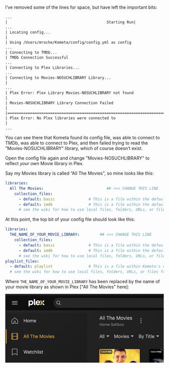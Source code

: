 I’ve removed some of the lines for space, but have left the important bits:

```
...
|                                            Starting Run|
...
| Locating config...
|
| Using /Users/mroche/Kometa/config/config.yml as config
...
| Connecting to TMDb...
| TMDb Connection Successful
...
| Connecting to Plex Libraries...
...
| Connecting to Movies-NOSUCHLIBRARY Library...                                                      |
...
| Plex Error: Plex Library Movies-NOSUCHLIBRARY not found                                            |
| Movies-NOSUCHLIBRARY Library Connection Failed                                                     |
|====================================================================================================|
| Plex Error: No Plex libraries were connected to                                                    |
...
```

You can see there that Kometa found its config file, was able to connect to TMDb, was able to connect to Plex, and then failed trying to read the “Movies-NOSUCHLIBRARY" library, which of course doesn’t exist.

Open the config file again and change "Movies-NOSUCHLIBRARY" to reflect *your own* Movie library in Plex.

Say my Movies library is called “All The Movies", so mine looks like this:

```yaml
libraries:
  All The Movies:                            ## <<< CHANGE THIS LINE
    collection_files:
      - default: basic               # This is a file within the defaults folder in the Repository
      - default: imdb                # This is a file within the defaults folder in the Repository
      # see the wiki for how to use local files, folders, URLs, or files from git
```

At this point, the top bit of your config file should look like this:

```yaml
libraries:
  THE_NAME_OF_YOUR_MOVIE_LIBRARY:         ## <<< CHANGE THIS LINE
    collection_files:
      - default: basic               # This is a file within the defaults folder in the Repository
      - default: imdb                # This is a file within the defaults folder in the Repository
      # see the wiki for how to use local files, folders, URLs, or files from git
playlist_files:
  - default: playlist                # This is a file within Kometa's defaults folder
  # see the wiki for how to use local files, folders, URLs, or files from git
```

Where `THE_NAME_OF_YOUR_MOVIE_LIBRARY` has been replaced by the name of your movie library as shown in Plex ["All The Movies" here]:

![movie-lib-name](../images/wt-movie-lib-name.png)
